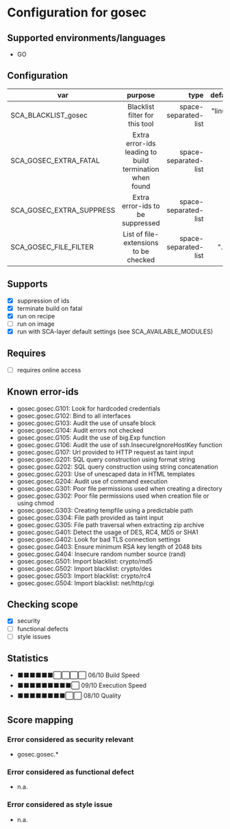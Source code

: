 # Configuration for gosec

## Supported environments/languages

* GO

## Configuration

| var | purpose | type | default |
| ------------- |:-------------:| -----:| -----:
| SCA_BLACKLIST_gosec | Blacklist filter for this tool | space-separated-list | "linux-*"
| SCA_GOSEC_EXTRA_FATAL | Extra error-ids leading to build termination when found | space-separated-list | ""
| SCA_GOSEC_EXTRA_SUPPRESS | Extra error-ids to be suppressed | space-separated-list | ""
| SCA_GOSEC_FILE_FILTER | List of file-extensions to be checked | space-separated-list | ".go"

## Supports

- [x] suppression of ids
- [x] terminate build on fatal
- [x] run on recipe
- [ ] run on image
- [x] run with SCA-layer default settings (see SCA_AVAILABLE_MODULES)

## Requires

- [ ] requires online access

## Known error-ids

* gosec.gosec.G101: Look for hardcoded credentials
* gosec.gosec.G102: Bind to all interfaces
* gosec.gosec.G103: Audit the use of unsafe block
* gosec.gosec.G104: Audit errors not checked
* gosec.gosec.G105: Audit the use of big.Exp function
* gosec.gosec.G106: Audit the use of ssh.InsecureIgnoreHostKey function
* gosec.gosec.G107: Url provided to HTTP request as taint input
* gosec.gosec.G201: SQL query construction using format string
* gosec.gosec.G202: SQL query construction using string concatenation
* gosec.gosec.G203: Use of unescaped data in HTML templates
* gosec.gosec.G204: Audit use of command execution
* gosec.gosec.G301: Poor file permissions used when creating a directory
* gosec.gosec.G302: Poor file permissions used when creation file or using chmod
* gosec.gosec.G303: Creating tempfile using a predictable path
* gosec.gosec.G304: File path provided as taint input
* gosec.gosec.G305: File path traversal when extracting zip archive
* gosec.gosec.G401: Detect the usage of DES, RC4, MD5 or SHA1
* gosec.gosec.G402: Look for bad TLS connection settings
* gosec.gosec.G403: Ensure minimum RSA key length of 2048 bits
* gosec.gosec.G404: Insecure random number source (rand)
* gosec.gosec.G501: Import blacklist: crypto/md5
* gosec.gosec.G502: Import blacklist: crypto/des
* gosec.gosec.G503: Import blacklist: crypto/rc4
* gosec.gosec.G504: Import blacklist: net/http/cgi

## Checking scope

- [x] security
- [ ] functional defects
- [ ] style issues

## Statistics

 - ⬛⬛⬛⬛⬛⬛⬜⬜⬜⬜ 06/10 Build Speed
 - ⬛⬛⬛⬛⬛⬛⬛⬛⬛⬜ 09/10 Execution Speed
 - ⬛⬛⬛⬛⬛⬛⬛⬛⬜⬜ 08/10 Quality

## Score mapping

### Error considered as security relevant

* gosec.gosec.*

### Error considered as functional defect

* n.a.

### Error considered as style issue

* n.a.
